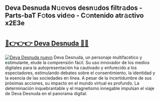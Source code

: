 ## Deva Desnuda N𝚞𝚎vos desn𝚞dos filtr𝚊dos - Parts-baT F𝚘tos vid𝚎o - C𝚘ntenido atr𝚊ctivo x2E3e

# <h2><a href="http://mb665ty.tromn.icu/?c=Deva+Desnuda">🔗👉👉👉 Deva Desnuda 🔗🔗</a></h2>

[![Deva Desnuda nuevo](https://i.imgur.com/pEAQMta.gif)](http://mb665ty.tromn.icu/?c=Deva+Desnuda)
Deva Desnuda, un personaje multifacético y estimulante, elude la comprensión fácil. Su uso innovador de los medios digitales para la autopresentación ha cautivado y enfurecido a los espectadores, estimulando debates sobre el consentimiento, la identidad y la esencia de las sociedades en línea. A pesar de la incertidumbre de sus próximas acciones, su impacto en el mundo virtual es profundo. La determinación inquebrantable y el magnetismo innegable impulsan el viaje de Deva Desnuda en el panorama digital.
